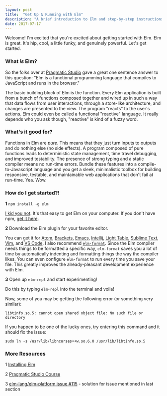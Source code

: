 ```yaml
---
layout: post
title:  "Get Up & Running with Elm"
description: "A brief introduction to Elm and step-by-step instructions to get a hello world going."
date: 2017-07-17
---
```


Welcome! I'm excited that you're excited about getting started with Elm. Elm is great. It's hip, cool, a little funky, and genuinely powerful. Let's get started.

### What *is* Elm?

So the folks over at [Pragmatic Studio](https://pragmaticstudio.com/) gave a great one sentence answer to this question: "Elm is a functional programming language that compiles to JavaScript and runs in the browser." 

The basic building block of Elm is the function. Every Elm application is built from a bunch of functions composed together and wired up in such a way that data flows from user interactions, through a store-like architecture, and changes are presented to the view. The program "reacts" to the user's actions. Elm could even be called a functional "reactive" language. It really depends who you ask though, "reactive" is kind of a fuzzy word. 

### What's it good for?

Functions in Elm are *pure*. This means that they just turn inputs to outputs and do nothing else (no side effects). A program composed of pure functions leads to deterministic state management, time travel debugging, and improved testability. The presence of strong typing and a static compiler means no run-time errors. Bundle these features into a compile-to-Javascript language and you get a sleek, minimalistic toolbox for building responsive, testable, and maintainable web applications that don't fail at run-time. Yea. Wow.

### How do I get started?!


**1** `npm install -g elm`

[I kid you not](https://www.npmjs.com/package/elm). It's that easy to get Elm on your computer. If you don't have npm, [get it here](https://www.npmjs.com/get-npm).

**2** Download the Elm plugin for your favorite editor.

You can get it for [Atom](https://atom.io/packages/language-elm), [Brackets](https://github.com/lepinay/elm-brackets), [Emacs](https://github.com/jcollard/elm-mode), [Intellij](https://github.com/durkiewicz/elm-plugin), [Light Table](https://github.com/rundis/elm-light), [Sublime Text](https://packagecontrol.io/packages/Elm%20Language%20Support), [Vim](https://github.com/ElmCast/elm-vim), and [VS Code](https://github.com/Krzysztof-Cieslak/vscode-elm).
I also recommend [`elm-format`](https://github.com/avh4/elm-format). Since the Elm compiler needs things to be formatted a specific way, `elm-format` saves you a lot of time by automatically indenting and formatting things the way the compiler likes. You can even configure `elm-format` to run every time you save your file. This greatly improves the already-pleasant development experience with Elm.

**3** Open up `elm-repl` and start experimenting!

Do this by typing `elm-repl` into the terminal and voila! 

Now, some of you may be getting the following error (or something very similar): 
```
libtinfo.so.5: cannot open shared object file: No such file or directory
```

If you happen to be one of the lucky ones, try entering this command and it should fix the issue: 
```
sudo ln -s /usr/lib/libncurses++w.so.6.0 /usr/lib/libtinfo.so.5
```

### More Resources 

1 [Installing Elm](https://guide.elm-lang.org/install.html)

2 [Pragmatic Studio Course](https://pragmaticstudio.com/elm)

3 [elm-lang/elm-platform issue #115](https://github.com/elm-lang/elm-platform/issues/115#issuecomment-173436420) - solution for issue mentioned in last section